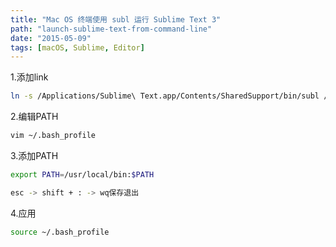 ```yaml
---
title: "Mac OS 终端使用 subl 运行 Sublime Text 3"
path: "launch-sublime-text-from-command-line"
date: "2015-05-09"
tags: [macOS, Sublime, Editor]
---
```


1.添加link

```bash
ln -s /Applications/Sublime\ Text.app/Contents/SharedSupport/bin/subl /usr/local/bin/subl
```

2.编辑PATH

```bash
vim ~/.bash_profile
```

3.添加PATH

```bash
export PATH=/usr/local/bin:$PATH
```

```bash
esc -> shift + : -> wq保存退出
```

4.应用

```bash
source ~/.bash_profile
```
